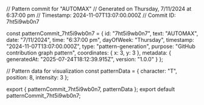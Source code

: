 // Pattern commit for "AUTOMAX"
// Generated on Thursday, 7/11/2024 at 6:37:00 pm
// Timestamp: 2024-11-07T13:07:00.000Z
// Commit ID: 7ht5i9wb0n7

const patternCommit_7ht5i9wb0n7 = {
  id: "7ht5i9wb0n7",
  text: "AUTOMAX",
  date: "7/11/2024",
  time: "6:37:00 pm",
  dayOfWeek: "Thursday",
  timestamp: "2024-11-07T13:07:00.000Z",
  type: "pattern-generation",
  purpose: "GitHub contribution graph pattern",
  coordinates: {
    x: 3,
    y: 3
  },
  metadata: {
    generatedAt: "2025-07-24T18:12:39.915Z",
    version: "1.0.0"
  }
};

// Pattern data for visualization
const patternData = {
  character: "T",
  position: 8,
  intensity: 3
};

export { patternCommit_7ht5i9wb0n7, patternData };
export default patternCommit_7ht5i9wb0n7;
